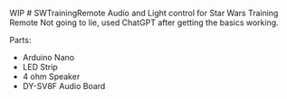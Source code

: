 WIP # SWTrainingRemote
Audio and Light control for Star Wars Training Remote
Not going to lie, used ChatGPT after getting the basics working.

Parts:

- Arduino Nano
- LED Strip
- 4 ohm Speaker
- DY-SV8F Audio Board

